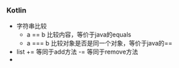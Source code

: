 ### Kotlin

* 字符串比较
    * a == b 比较内容，等价于java的equals
    * a === b 比较对象是否是同一个对象，等价于java的==
* list += 等同于add方法 -= 等同于remove方法
* 

